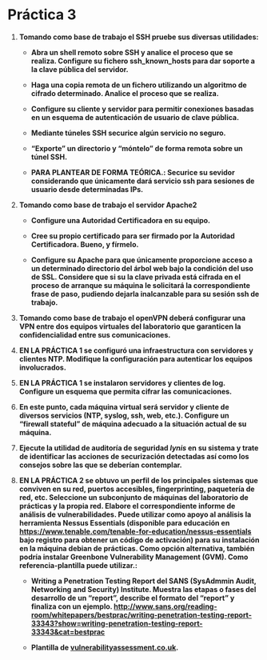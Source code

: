 # Práctica 3

1. **Tomando como base de trabajo el SSH pruebe sus diversas utilidades:**

     - **Abra un shell remoto sobre SSH y analice el proceso que se realiza. Configure su fichero ssh_known_hosts para dar soporte a la clave pública del servidor.**
     - **Haga una copia remota de un fichero utilizando un algoritmo de cifrado determinado. Analice el proceso que se realiza.**
     - **Configure su cliente y servidor para permitir conexiones basadas en un esquema de autenticación de usuario de clave pública.**
     - **Mediante túneles SSH securice algún servicio no seguro.**

     - **“Exporte” un directorio y “móntelo” de forma remota sobre un túnel SSH.**

     - **PARA PLANTEAR DE FORMA TEÓRICA.: Securice su sevidor considerando que únicamente dará servicio ssh para sesiones de usuario desde determinadas IPs.**

2. **Tomando como base de trabajo el servidor Apache2**

     - **Configure una Autoridad Certificadora en su equipo.**

     - **Cree su propio certificado para ser firmado por la Autoridad Certificadora. Bueno, y fírmelo.**

     - **Configure su Apache para que únicamente proporcione acceso a un determinado directorio del árbol web bajo la condición del uso de SSL. Considere que si su la clave privada está cifrada en el proceso de arranque su máquina le solicitará la correspondiente frase de paso, pudiendo dejarla inalcanzable para su sesión ssh de trabajo.**

3. **Tomando como base de trabajo el openVPN deberá configurar una VPN entre dos equipos virtuales del laboratorio que garanticen la confidencialidad entre sus comunicaciones.**
4. **EN LA PRÁCTICA 1 se configuró una infraestructura con servidores y clientes NTP. Modifique la configuración para autenticar los equipos involucrados.**
5. **EN LA PRÁCTICA 1 se instalaron servidores y clientes de log. Configure un esquema que permita cifrar las comunicaciones.**
6. **En este punto, cada máquina virtual será servidor y cliente de diversos servicios (NTP, syslog, ssh, web, etc.). Configure un “firewall stateful” de máquina adecuado a la situación actual de su máquina.**
7. **Ejecute la utilidad de auditoría de seguridad *lynis* en su sistema y trate de identificar las acciones de securización detectadas así como los consejos sobre las que se deberían contemplar.**
8. **EN LA PRÁCTICA 2 se obtuvo un perfil de los principales sistemas que conviven en su red, puertos accesibles, fingerprinting, paquetería de red, etc. Seleccione un subconjunto de máquinas del laboratorio de prácticas y la propia red. Elabore el correspondiente informe de análisis de vulnerabilidades. Puede utilizar como apoyo al análisis la herramienta Nessus Essentials (disponible para educación en https://www.tenable.com/tenable-for-education/nessus-essentials bajo registro para obtener un código de activación) para su instalación en la máquina debian de prácticas. Como opción alternativa, también podría instalar Greenbone Vulnerability Management (GVM). Como referencia-plantilla puede utilizar.:**

     - **Writing a Penetration Testing Report del SANS (SysAdmmin Audit, Networking and Security) Institute. Muestra las etapas o fases del desarrollo de un “report”, describe el formato del “report” y finaliza con un ejemplo. http://www.sans.org/reading-room/whitepapers/bestprac/writing-penetration-testing-report-33343?show=writing-penetration-testing-report-33343&cat=bestprac**

     - **Plantilla de [vulnerabilityassessment.co.uk](http://www.vulnerabilityassessment.co.uk/report%20template.html).**
